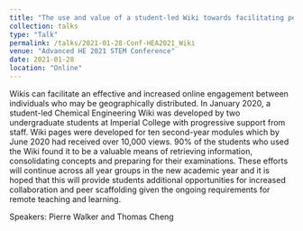 ```yaml
---
title: "The use and value of a student-led Wiki towards facilitating peer collaboration in Chemical Engineering"
collection: talks
type: "Talk"
permalink: /talks/2021-01-28-Conf-HEA2021_Wiki
venue: "Advanced HE 2021 STEM Conference"
date: 2021-01-28
location: "Online"
---
```

Wikis can facilitate an effective and increased online engagement between individuals who may be geographically distributed. In January 2020, a student-led Chemical Engineering Wiki was developed by two undergraduate students at Imperial College with progressive support from staff. Wiki pages were developed for ten second-year modules which by June 2020 had received over 10,000 views. 90% of the students who used the Wiki found it to be a valuable means of retrieving information, consolidating concepts and preparing for their examinations. These efforts will continue across all year groups in the new academic year and it is hoped that this will provide students additional opportunities for increased collaboration and peer scaffolding given the ongoing requirements for remote teaching and learning.

Speakers: Pierre Walker and Thomas Cheng